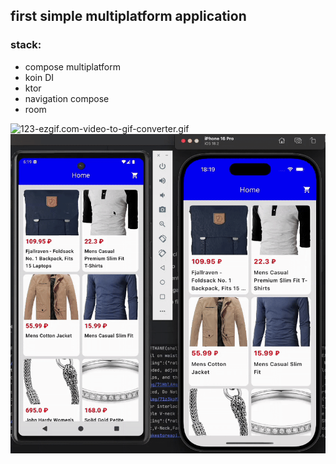## first simple multiplatform application

### stack: 
- compose multiplatform
- koin DI
- ktor
- navigation compose
- room


![123-ezgif.com-video-to-gif-converter.gif](.files/123-ezgif.com-video-to-gif-converter.gif)![preview.gif](.files/preview.gif)